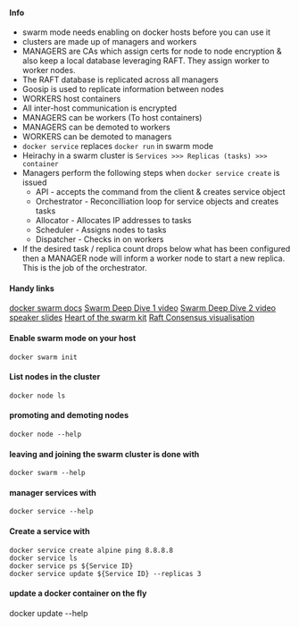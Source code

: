 #### Info
* swarm mode needs enabling on docker hosts before you can use it
* clusters are made up of managers and workers
* MANAGERS are CAs which assign certs for node to node encryption & also keep a local database leveraging RAFT. They assign worker to worker nodes.
* The RAFT database is replicated across all managers
* Goosip is used to replicate information between nodes
* WORKERS host containers
* All inter-host communication is encrypted
* MANAGERS can be workers (To host containers)
* MANAGERS can be demoted to workers
* WORKERS can be demoted to managers
* ```docker service``` replaces ```docker run``` in swarm mode
* Heirachy in a swarm cluster is ```Services >>> Replicas (tasks) >>> container```
* Managers perform the following steps when ```docker service create``` is issued
    * API - accepts the command from the client & creates service object
    * Orchestrator - Reconcilliation loop for service objects and creates tasks
    * Allocator - Allocates IP addresses to tasks
    * Scheduler - Assigns nodes to tasks
    * Dispatcher - Checks in on workers
* If the desired task / replica count drops below what has been configured then a MANAGER node will inform a worker node to start a new replica. This is the job of the orchestrator.

#### Handy links
[docker swarm docs](https://docs.docker.com/engine/swarm/services/)
[Swarm Deep Dive 1 video](https://www.youtube.com/watch?v=dooPhkXT9yI)
[Swarm Deep Dive 2 video](https://www.youtube.com/watch?v=_F6PSP-qhdA)
[speaker slides](https://speakerdeck.com/aluzzardi/heart-of-the-swarmkit-topology-management)
[Heart of the swarm kit](https://www.youtube.com/watch?v=EmePhjGnCXY)
[Raft Consensus visualisation](http://thesecretlivesofdata.com/raft/)

#### Enable swarm mode on your host
```docker swarm init```

#### List nodes in the cluster
```docker node ls```

#### promoting and demoting nodes
```docker node --help```

#### leaving and joining the swarm cluster is done with
```docker swarm --help```

#### manager services with
```docker service --help```

#### Create a service with
```
docker service create alpine ping 8.8.8.8
docker service ls
docker service ps ${Service ID}
docker service update ${Service ID} --replicas 3
```

#### update a docker container on the fly
docker update --help